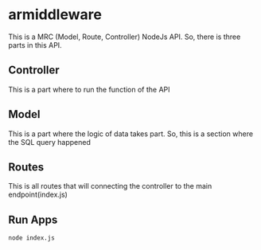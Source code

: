 # armiddleware
This is a MRC (Model, Route, Controller) NodeJs API. So, there is three parts in this API.
## Controller
This is a part where to run the function of the API
## Model
This is a part where the logic of data takes part. So, this is a section where the SQL query happened
## Routes
This is all routes that will connecting the controller to the main endpoint(index.js)
## Run Apps
 ```node index.js```
